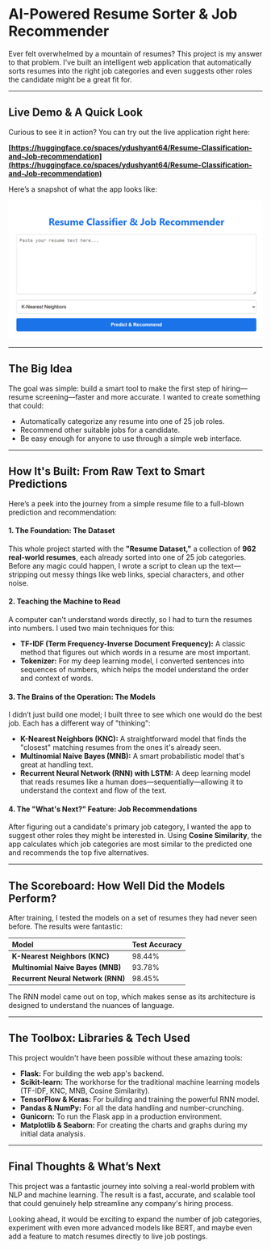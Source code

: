 # AI-Powered Resume Sorter & Job Recommender

Ever felt overwhelmed by a mountain of resumes? This project is my answer to that problem. I've built an intelligent web application that automatically sorts resumes into the right job categories and even suggests other roles the candidate might be a great fit for.

---

## Live Demo & A Quick Look

Curious to see it in action? You can try out the live application right here:

**[https://huggingface.co/spaces/ydushyant64/Resume-Classification-and-Job-recommendation](https://huggingface.co/spaces/ydushyant64/Resume-Classification-and-Job-recommendation)**

Here’s a snapshot of what the app looks like:

![Application Screenshot](screenshot.PNG)


---

## The Big Idea

The goal was simple: build a smart tool to make the first step of hiring—resume screening—faster and more accurate. I wanted to create something that could:
-   Automatically categorize any resume into one of 25 job roles.
-   Recommend other suitable jobs for a candidate.
-   Be easy enough for anyone to use through a simple web interface.

---

## How It's Built: From Raw Text to Smart Predictions

Here’s a peek into the journey from a simple resume file to a full-blown prediction and recommendation:

#### 1. The Foundation: The Dataset
This whole project started with the **"Resume Dataset,"** a collection of **962 real-world resumes**, each already sorted into one of 25 job categories. Before any magic could happen, I wrote a script to clean up the text—stripping out messy things like web links, special characters, and other noise.

#### 2. Teaching the Machine to Read
A computer can't understand words directly, so I had to turn the resumes into numbers. I used two main techniques for this:
-   **TF-IDF (Term Frequency-Inverse Document Frequency):** A classic method that figures out which words in a resume are most important.
-   **Tokenizer:** For my deep learning model, I converted sentences into sequences of numbers, which helps the model understand the order and context of words.

#### 3. The Brains of the Operation: The Models
I didn’t just build one model; I built three to see which one would do the best job. Each has a different way of "thinking":
-   **K-Nearest Neighbors (KNC):** A straightforward model that finds the "closest" matching resumes from the ones it's already seen.
-   **Multinomial Naive Bayes (MNB):** A smart probabilistic model that's great at handling text.
-   **Recurrent Neural Network (RNN) with LSTM:** A deep learning model that reads resumes like a human does—sequentially—allowing it to understand the context and flow of the text.

#### 4. The "What's Next?" Feature: Job Recommendations
After figuring out a candidate's primary job category, I wanted the app to suggest other roles they might be interested in. Using **Cosine Similarity**, the app calculates which job categories are most similar to the predicted one and recommends the top five alternatives.

---

## The Scoreboard: How Well Did the Models Perform?

After training, I tested the models on a set of resumes they had never seen before. The results were fantastic:

| Model | Test Accuracy |
| :--- | :--- |
| **K-Nearest Neighbors (KNC)** | 98.44% |
| **Multinomial Naive Bayes (MNB)** | 93.78% |
| **Recurrent Neural Network (RNN)**| 98.45% |

The RNN model came out on top, which makes sense as its architecture is designed to understand the nuances of language.

---

## The Toolbox: Libraries & Tech Used

This project wouldn't have been possible without these amazing tools:
-   **Flask:** For building the web app's backend.
-   **Scikit-learn:** The workhorse for the traditional machine learning models (TF-IDF, KNC, MNB, Cosine Similarity).
-   **TensorFlow & Keras:** For building and training the powerful RNN model.
-   **Pandas & NumPy:** For all the data handling and number-crunching.
-   **Gunicorn:** To run the Flask app in a production environment.
-   **Matplotlib & Seaborn:** For creating the charts and graphs during my initial data analysis.

---

## Final Thoughts & What’s Next

This project was a fantastic journey into solving a real-world problem with NLP and machine learning. The result is a fast, accurate, and scalable tool that could genuinely help streamline any company's hiring process.

Looking ahead, it would be exciting to expand the number of job categories, experiment with even more advanced models like BERT, and maybe even add a feature to match resumes directly to live job postings.

